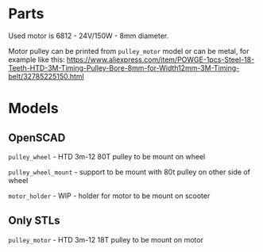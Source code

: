 # Parts
Used motor is 6812 - 24V/150W - 8mm diameter.

Motor pulley can be printed from `pulley_motor` model or can be metal, for example like this:
https://www.aliexpress.com/item/POWGE-1pcs-Steel-18-Teeth-HTD-3M-Timing-Pulley-Bore-8mm-for-Width12mm-3M-Timing-belt/32785225150.html

# Models

## OpenSCAD

`pulley_wheel` - HTD 3m-12 80T pulley to be mount on wheel

`pulley_wheel_mount` - support to be mount with 80t pulley on other side of wheel

`motor_holder` - WIP - holder for motor to be mount on scooter

## Only STLs

`pulley_motor` - HTD 3m-12 18T pulley to be mount on motor

